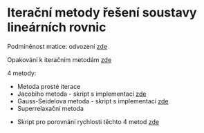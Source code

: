 # Iterační metody řešení soustavy lineárních rovnic

Podmíněnost matice: odvození [zde](https://github.com/SebastianLorenz/NME1cv/edit/master/cv4/podminenost_matice.pdf)

Opakování k iteračním metodám [zde](https://github.com/SebastianLorenz/NME1cv/edit/master/cv4/teorie_iteracni_metody.pdf)

4 metody:
* Metoda prosté iterace
* Jacobiho metoda - skript s implementací [zde](jacobi.m)
* Gauss-Seidelova metoda - skript s implementací [zde](gausseidel.m)
* Superrelaxační metoda
- Skript pro porovnání rychlosti těchto 4 metod [zde](porovnani.m)
